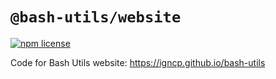 # `@bash-utils/website`

[![npm license](https://img.shields.io/badge/license-MIT-blue.svg)](https://github.com/igncp/bash-utils)

Code for Bash Utils website: https://igncp.github.io/bash-utils
